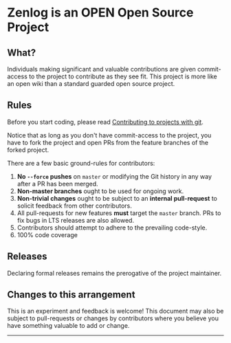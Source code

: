 # Zenlog is an OPEN Open Source Project

## What?

Individuals making significant and valuable contributions are given commit-access to the project to contribute as they see fit. This project is more like an open wiki than a standard guarded open source project.

## Rules

Before you start coding, please read [Contributing to projects with git](https://jrfom.com/posts/2017/03/08/a-primer-on-contributing-to-projects-with-git/). 

Notice that as long as you don't have commit-access to the project, you have to fork the project and open PRs from the feature branches of the forked project.

There are a few basic ground-rules for contributors:

1. **No `--force` pushes** on `master` or modifying the Git history in any way after a PR has been merged.
1. **Non-master branches** ought to be used for ongoing work.
1. **Non-trivial changes** ought to be subject to an **internal pull-request** to solicit feedback from other contributors.
1. All pull-requests for new features **must** target the `master` branch. PRs to fix bugs in LTS releases are also allowed.
1. Contributors should attempt to adhere to the prevailing code-style.
1. 100% code coverage

## Releases

Declaring formal releases remains the prerogative of the project maintainer.

## Changes to this arrangement

This is an experiment and feedback is welcome! This document may also be subject to pull-requests or changes by contributors where you believe you have something valuable to add or change.

-----------------------------------------
